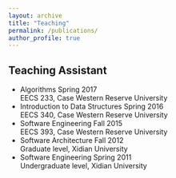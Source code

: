 ```yaml
---
layout: archive
title: "Teaching"
permalink: /publications/
author_profile: true
---    
```



## Teaching Assistant

+ Algorithms Spring 2017   
    EECS 233, Case Western Reserve University 
+ Introduction to Data Structures Spring 2016     
    EECS 340, Case Western Reserve University 
+ Software Engineering Fall 2015    
    EECS 393, Case Western Reserve University 
+ Software Architecture Fall 2012    
    Graduate level, Xidian University 
+ Software Engineering Spring 2011    
    Undergraduate level, Xidian University 

